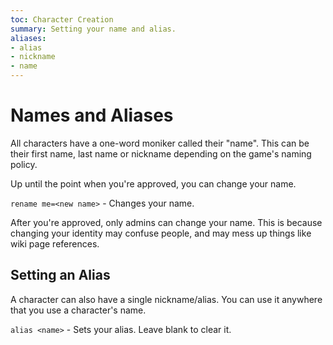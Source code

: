 ```yaml
---
toc: Character Creation
summary: Setting your name and alias.
aliases:
- alias
- nickname
- name
---
```


# Names and Aliases

All characters have a one-word moniker called their "name".  This can be their first name, last name or nickname depending on the game's naming policy.

Up until the point when you're approved, you can change your name.

`rename me=<new name>` - Changes your name.

After you're approved, only admins can change your name.  This is because changing your identity may confuse people, and may mess up things like wiki page references.

## Setting an Alias

A character can also have a single nickname/alias.  You can use it anywhere that you use a character's name.

`alias <name>` - Sets your alias.  Leave blank to clear it.